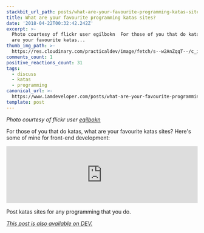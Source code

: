 ```yaml
---
stackbit_url_path: posts/what-are-your-favourite-programming-katas-site-ke2
title: What are your favourite programming katas sites?
date: '2018-04-22T00:32:42.242Z'
excerpt: >-
  Photo courtesy of flickr user egilbokn  For those of you that do katas, what
  are your favourite katas...
thumb_img_path: >-
  https://res.cloudinary.com/practicaldev/image/fetch/s--w2AnZqqT--/c_imagga_scale,f_auto,fl_progressive,h_420,q_auto,w_1000/https://thepracticaldev.s3.amazonaws.com/i/qlvdfwxlexb8f27jy7c1.jpg
comments_count: 1
positive_reactions_count: 31
tags:
  - discuss
  - katas
  - programming
canonical_url: >-
  https://www.iamdeveloper.com/posts/what-are-your-favourite-programming-katas-site-ke2/
template: post
---
```



_Photo courtesy of flickr user [egilbokn](https://www.flickr.com/photos/29069071@N00/213242132/in/photolist-jQVsu-4HSwnj-3nJhLE-Rk8YM-cGPCCj-3nDpKe-cGPCp1-ZmkmDB-7Y38tj-384fEd-Qp4JA-6maTGE-r5Yuy8-cGPCJm-jMjUhQ-rpsLdw-Ft6BgK-3nJkyj-6hjyUk-aQHgie-n4c66g-7UJs4W-e1HJvo-5dRuKB-9pok19-8SwbzX-aCggWk-8Sw9xr-3nJ9zC-zQgDA-6hoAgj-Ee2CCT-7kmRmm-Z1yJFh-74tGsq-8uRvzX-8Gp3Lb-eVYRiq-ah7z9w-5WfNUu-4HSAXq-7Byx3F-6DAk8h-3nDLRc-7XMp4T-7XQDbj-3nJeSG-9ocbQa-a4qD37-5WfQk5)_

For those of you that do katas, what are your favourite katas sites? Here's some of mine for front-end development:


<iframe class="liquidTag" src="https://dev.to/embed/twitter?args=892226421430652929" style="border: 0; width: 100%;"></iframe>



Post katas sites for any programming that you do.

*[This post is also available on DEV.](https://dev.to/nickytonline/what-are-your-favourite-programming-katas-site-ke2)*


<script>
const parent = document.getElementsByTagName('head')[0];
const script = document.createElement('script');
script.type = 'text/javascript';
script.src = 'https://cdnjs.cloudflare.com/ajax/libs/iframe-resizer/4.1.1/iframeResizer.min.js';
script.charset = 'utf-8';
script.onload = function() {
    window.iFrameResize({}, '.liquidTag');
};
parent.appendChild(script);
</script>    
